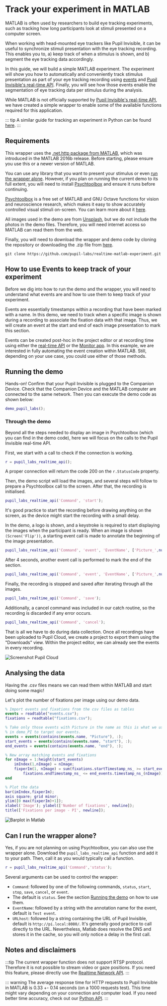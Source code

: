 # Track your experiment in MATLAB

MATLAB is often used by researchers to build eye tracking experiments, such as tracking how long participants look at stimuli presented on a computer screen.

When working with head-mounted eye trackers like Pupil Invisible, it can be useful to synchronize stimuli presentation with the eye tracking recording. This enables you to, a) keep track of when a stimulus is shown, and b) segment the eye tracking data accordingly.

In this guide, we will build a simple MATLAB experiment. The experiment will show you how to automatically and conveniently track stimulus presentation as part of your eye tracking recording using [events](/data-collection/events/) and [Pupil Invisible's real-time API](/real-time-api/tutorials/). Finally, you will see how those events enable the segmentation of eye tracking data per stimulus during the analysis.

While MATLAB is not officially supported by [Pupil Invisible's real-time API](/real-time-api/tutorials/), we have created a simple wrapper to enable some of the available functions required for this application.

::: tip
A similar guide for tracking an experiment in Python can be found [here](/real-time-api/track-your-experiment-progress-using-events/).
:::

## Requirements

This wrapper uses the [.net.http package from MATLAB](https://mathworks.com/help/matlab/ref/matlab.net.http-package.html#), which was introduced in the MATLAB 2016b release. Before starting, please ensure you use this or a newer version of MATLAB.

You can use any library that you want to present your stimulus or even [run the wrapper alone](#can-i-run-the-wrapper-alone?). However, if you plan on running the current demo to its full extent, you will need to install [Psychtoolbox](http://www.psychtoolbox.org/download.html) and ensure it runs before continuing.

[Psychtoolbox](http://www.psychtoolbox.org/) is a free set of MATLAB and GNU Octave functions for vision and neuroscience research, which makes it easy to show accurately controlled visual stimuli on-screen. You can learn more about it [here](http://www.psychtoolbox.org/).

All images used in the demo are from [Unsplash](https://unsplash.com/), but we do not include the photos in the demo files. Therefore, you will need internet access so MATLAB can read them from the web.

Finally, you will need to download the wrapper and demo code by cloning the repository or downloading the .zip file from
[here](https://github.com/pupil-labs/realtime-matlab-experiment/archive/refs/heads/main.zip).

```git
git clone https://github.com/pupil-labs/realtime-matlab-experiment.git
```

## How to use Events to keep track of your experiment

Before we dig into how to run the demo and the wrapper, you will need to understand what events are and how to use them to keep track of your experiment.

Events are essentially timestamps within a recording that have been marked with a name. In this demo, we need to track when a specific image is shown during a recording to associate the fixation data with that image. Thus, we will create an event at the start and end of each image presentation to mark this section.

Events can be created post-hoc in the project editor or at recording time using either the [real-time API](/real-time-api/tutorials/) or the [Monitor app](/data-collection/monitor-app/). In this example, we are interested in fully automating the event creation within MATLAB. Still, depending on your use case, you could use either of those methods.

## Running the demo

Hands-on!
Confirm that your Pupil Invisible is plugged to the Companion Device.
Check that the Companion Device and the MATLAB computer are connected to the same network.
Then you can execute the demo code as shown below:

```matlab
demo_pupil_labs();
```

### Through the demo

Beyond all the steps needed to display an image in Psychtoolbox (which you can find in the demo code), here we will focus on the calls to the Pupil Invisible real-time API.

First, we start with a call to check if the connection is working.

```matlab
r = pupil_labs_realtime_api();
```

A proper connection will return the code 200 on the `r.StatusCode` property.

Then, the demo script will load the images, and several steps will follow to prepare a Psychtoolbox call to the screen. After that, the recording is initialised.

```matlab
pupil_labs_realtime_api('Command', 'start');
```

It's good practice to start the recording before drawing anything on the screen, as the device might start the recording with a small delay.

In the demo, a logo is shown, and a keystroke is required to start displaying the images when the participant is ready. When an image is shown `(Screen('Flip'))`, a starting event call is made to annotate the beginning of the image presentation.

```matlab
pupil_labs_realtime_api('Command', 'event', 'EventName', ['Picture_',num2str(n, '%02.0f'),'_start']);
```

After 4 seconds, another event call is performed to mark the end of the section.

```matlab
pupil_labs_realtime_api('Command', 'event', 'EventName', ['Picture_',num2str(n, '%02.0f'),'_end']);
```

Finally, the recording is stopped and saved after iterating through all the images.

```matlab
pupil_labs_realtime_api('Command', 'save');
```

Additionally, a cancel command was included in our catch routine, so the recording is discarded if any error occurs.

```matlab
pupil_labs_realtime_api('Command', 'cancel');
```

That is all we have to do during data collection. Once all recordings have been uploaded to Pupil Cloud, we create a
project to export them using the "Downloads" view. Within the project editor, we can already see the events in every recording.

![Screenshot Pupil Cloud](./screenshot-matlab-pi-cloud.jpg)

## Analysing the data

Having the .csv files means we can read them within MATLAB and start doing some magic!

Let's plot the number of fixations per image using our demo data.

```matlab
% Import events and fixations from the csv files as tables
events = readtable("events.csv");
fixations = readtable("fixations.csv");

% Take only those events with Picture in the name as this is what we used
% in demo_PI to target our events.
events = events(contains(events.name, "Picture"), :);
start_events = events(contains(events.name, "start"), :);
end_events = events(contains(events.name, "end"), :);

% New array matching events and fixations
for nImage = 1:height(start_events)
    imIndex(1,nImage) = nImage;
    fixperIm(1, nImage) = sum(fixations.startTimestamp_ns_ >= start_events.timestamp_ns_(nImage) &...
        fixations.endTimestamp_ns_ <= end_events.timestamp_ns_(nImage));
end

% Plot the data
bar(imIndex,fixperIm);
axis square; grid minor;
ylim([0 max(fixperIm)+1]);
xlabel('Image'); ylabel(['Number of fixations', newline]);
title(['Fixations per image - PI', newline]);
```

![Barplot in Matlab](./barplot-matlab-pi-cloud.jpg)

## Can I run the wrapper alone?

Yes, if you are not planning on using Psychtoolbox, you can also use the wrapper alone. Download the `pupil_labs_realtime_api` function and add it to your path. Then, call it as you would typically call a function.

```matlab
r = pupil_labs_realtime_api('Command','status');
```

Several arguments can be used to control the wrapper:

- `Command`: followed by one of the following commands, `status`, `start`, `stop`, `save`, `cancel`, or `event`.
- The default is `status`.
  See the section [Running the demo](#running-the-demo) on how to use them.
- `EventName`: followed by a string with the annotation name for the event, default is `Test event`.
- `URLhost`: followed by a string containing the URL of Pupil Invisible, default is `http://pi.local:8080/`. It's generally good practice to call directly to the URL. Nevertheless, Matlab does resolve the DNS and stores it in the cache, so you will only notice a delay in the first call.

## Notes and disclaimers

:::tip
The current wrapper function does not support RTSP protocol. Therefore it is not possible to stream video or gaze positions. If you need this feature, please directly use the [Realtime Network API](https://pupil-labs-realtime-api.readthedocs.io/en/stable/guides/under-the-hood.html?highlight=RTSP).
:::

::: warning
The average response time for HTTP requests to Pupil Invisible in MATLAB is 0.33 +- 0.14 seconds (on a 1000 requests test).
This time might vary depending on your connection and computer load. If you need better time accuracy, check out our
[Python API](https://pupil-labs-realtime-api.readthedocs.io/en/stable/examples/index.html).
:::
